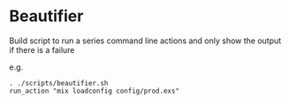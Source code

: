 # Beautifier
Build script to run a series command line actions and only show the output if there is a failure

e.g.

```
. ./scripts/beautifier.sh
run_action "mix loadconfig config/prod.exs"
```
